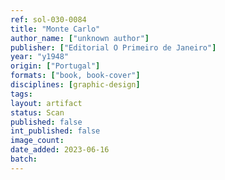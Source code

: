 ```yaml
---
ref: sol-030-0084
title: "Monte Carlo"
author_name: ["unknown author"]
publisher: ["Editorial O Primeiro de Janeiro"]
year: "y1948"
origin: ["Portugal"]
formats: ["book, book-cover"]
disciplines: [graphic-design]
tags:
layout: artifact
status: Scan
published: false
int_published: false
image_count:
date_added: 2023-06-16
batch:
---
```

